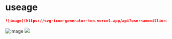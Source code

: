 # useage

```md
![image](https://svg-icon-generator-ten.vercel.app/api?username=illionillion)
```

![image](https://svg-icon-generator-ten.vercel.app/api?username=illionillion)
<img src="https://svg-icon-generator-ten.vercel.app/api?username=illionillion"/>